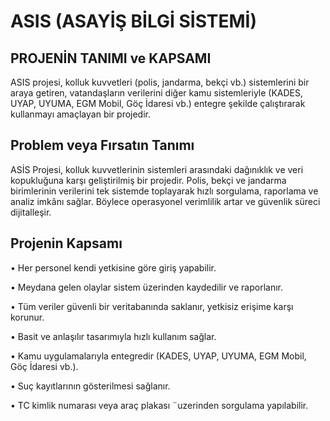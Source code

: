 # ASIS (ASAYİŞ BİLGİ SİSTEMİ)
## PROJENİN TANIMI ve KAPSAMI
ASIS projesi, kolluk kuvvetleri (polis, jandarma, bekçi vb.) sistemlerini bir araya getiren, vatandaşların verilerini diğer kamu sistemleriyle (KADES, UYAP, UYUMA, EGM Mobil, Göç İdaresi vb.) entegre şekilde çalıştırarak kullanmayı amaçlayan bir projedir.


## Problem veya Fırsatın Tanımı
ASİS Projesi, kolluk kuvvetlerinin sistemleri arasındaki dağınıklık ve veri kopukluğuna karşı geliştirilmiş bir projedir. Polis, bekçi ve jandarma birimlerinin verilerini tek sistemde toplayarak hızlı sorgulama, raporlama ve analiz imkânı sağlar. Böylece operasyonel verimlilik artar ve güvenlik süreci dijitalleşir.


## Projenin Kapsamı
• Her personel kendi yetkisine göre giriş yapabilir.

• Meydana gelen olaylar sistem üzerinden kaydedilir ve raporlanır.

• Tüm veriler güvenli bir veritabanında saklanır, yetkisiz erişime karşı korunur.

• Basit ve anlaşılır tasarımıyla hızlı kullanım sağlar.

• Kamu uygulamalarıyla entegredir (KADES, UYAP, UYUMA, EGM Mobil, Göç İdaresi vb.).

• Suç kayıtlarının gösterilmesi sağlanır.

• TC kimlik numarası veya araç plakası ¨uzerinden sorgulama yapılabilir.

